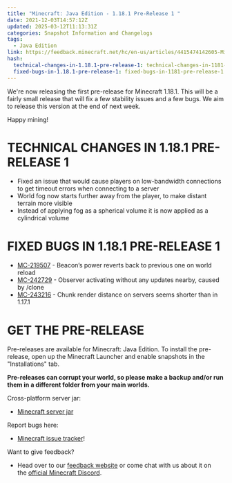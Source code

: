 ```yaml
---
title: "Minecraft: Java Edition - 1.18.1 Pre-Release 1 "
date: 2021-12-03T14:57:12Z
updated: 2025-03-12T11:13:31Z
categories: Snapshot Information and Changelogs
tags:
  - Java Edition
link: https://feedback.minecraft.net/hc/en-us/articles/4415474142605-Minecraft-Java-Edition-1-18-1-Pre-Release-1
hash:
  technical-changes-in-1.18.1-pre-release-1: technical-changes-in-1181-pre-release-1
  fixed-bugs-in-1.18.1-pre-release-1: fixed-bugs-in-1181-pre-release-1
---
```


We're now releasing the first pre-release for Minecraft 1.18.1. This will be a fairly small release that will fix a few stability issues and a few bugs. We aim to release this version at the end of next week.

Happy mining!

# TECHNICAL CHANGES IN 1.18.1 PRE-RELEASE 1

- Fixed an issue that would cause players on low-bandwidth connections to get timeout errors when connecting to a server
- World fog now starts further away from the player, to make distant terrain more visible
- Instead of applying fog as a spherical volume it is now applied as a cylindrical volume

# FIXED BUGS IN 1.18.1 PRE-RELEASE 1

- [MC-219507](https://bugs.mojang.com/browse/MC-219507) - Beacon’s power reverts back to previous one on world reload
- [MC-242729](https://bugs.mojang.com/browse/MC-242729) - Observer activating without any updates nearby, caused by /clone
- [MC-243216](https://bugs.mojang.com/browse/MC-243216) - Chunk render distance on servers seems shorter than in 1.17.1

# GET THE PRE-RELEASE

Pre-releases are available for Minecraft: Java Edition. To install the pre-release, open up the Minecraft Launcher and enable snapshots in the "Installations" tab.

**Pre-releases can corrupt your world, so please make a backup and/or run them in a different folder from your main worlds.**

Cross-platform server jar:

- [Minecraft server jar](https://launcher.mojang.com/v1/objects/cd99e68b49c8a7db185d053518c6fb135cd04564/server.jar)

Report bugs here:

- [Minecraft issue tracker](https://aka.ms/snapshotbugs?ref=blog)!

Want to give feedback?

- Head over to our [feedback website](https://aka.ms/snapshotfeedback) or come chat with us about it on the [official Minecraft Discord](https://discordapp.com/invite/minecraft).
